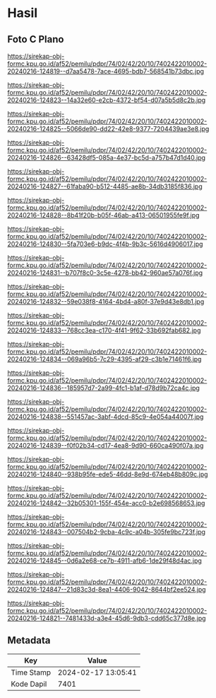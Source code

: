 # Hasil

## Foto C Plano

https://sirekap-obj-formc.kpu.go.id/af52/pemilu/pdpr/74/02/42/20/10/7402422010002-20240216-124819--d7aa5478-7ace-4695-bdb7-568541b73dbc.jpg

https://sirekap-obj-formc.kpu.go.id/af52/pemilu/pdpr/74/02/42/20/10/7402422010002-20240216-124823--14a32e60-e2cb-4372-bf54-d07a5b5d8c2b.jpg

https://sirekap-obj-formc.kpu.go.id/af52/pemilu/pdpr/74/02/42/20/10/7402422010002-20240216-124825--5066de90-dd22-42e8-9377-7204439ae3e8.jpg

https://sirekap-obj-formc.kpu.go.id/af52/pemilu/pdpr/74/02/42/20/10/7402422010002-20240216-124826--63428df5-085a-4e37-bc5d-a757b47d1d40.jpg

https://sirekap-obj-formc.kpu.go.id/af52/pemilu/pdpr/74/02/42/20/10/7402422010002-20240216-124827--61faba90-b512-4485-ae8b-34db3185f836.jpg

https://sirekap-obj-formc.kpu.go.id/af52/pemilu/pdpr/74/02/42/20/10/7402422010002-20240216-124828--8b41f20b-b05f-46ab-a413-06501955fe9f.jpg

https://sirekap-obj-formc.kpu.go.id/af52/pemilu/pdpr/74/02/42/20/10/7402422010002-20240216-124830--5fa703e6-b9dc-4f4b-9b3c-5616d4906017.jpg

https://sirekap-obj-formc.kpu.go.id/af52/pemilu/pdpr/74/02/42/20/10/7402422010002-20240216-124831--b707f8c0-3c5e-4278-bb42-960ae57a076f.jpg

https://sirekap-obj-formc.kpu.go.id/af52/pemilu/pdpr/74/02/42/20/10/7402422010002-20240216-124832--59e038f8-4164-4bd4-a80f-37e9d43e8db1.jpg

https://sirekap-obj-formc.kpu.go.id/af52/pemilu/pdpr/74/02/42/20/10/7402422010002-20240216-124833--768cc3ea-c170-4f41-9f62-33b692fab682.jpg

https://sirekap-obj-formc.kpu.go.id/af52/pemilu/pdpr/74/02/42/20/10/7402422010002-20240216-124834--069a96b5-7c29-4395-af29-c3b1e71461f6.jpg

https://sirekap-obj-formc.kpu.go.id/af52/pemilu/pdpr/74/02/42/20/10/7402422010002-20240216-124836--185957d7-2a99-4fc1-b1af-d78d9b72ca4c.jpg

https://sirekap-obj-formc.kpu.go.id/af52/pemilu/pdpr/74/02/42/20/10/7402422010002-20240216-124838--551457ac-3abf-4dcd-85c9-4e054a44007f.jpg

https://sirekap-obj-formc.kpu.go.id/af52/pemilu/pdpr/74/02/42/20/10/7402422010002-20240216-124839--f0f02b34-cd17-4ea8-9d90-660ca490f07a.jpg

https://sirekap-obj-formc.kpu.go.id/af52/pemilu/pdpr/74/02/42/20/10/7402422010002-20240216-124840--938b95fe-ede5-46dd-8e9d-674eb48b809c.jpg

https://sirekap-obj-formc.kpu.go.id/af52/pemilu/pdpr/74/02/42/20/10/7402422010002-20240216-124842--32b05301-155f-454e-acc0-b2e698568653.jpg

https://sirekap-obj-formc.kpu.go.id/af52/pemilu/pdpr/74/02/42/20/10/7402422010002-20240216-124843--007504b2-9cba-4c9c-a04b-305fe9bc723f.jpg

https://sirekap-obj-formc.kpu.go.id/af52/pemilu/pdpr/74/02/42/20/10/7402422010002-20240216-124845--0d6a2e68-ce7b-4911-afb6-1de29f48d4ac.jpg

https://sirekap-obj-formc.kpu.go.id/af52/pemilu/pdpr/74/02/42/20/10/7402422010002-20240216-124847--21d83c3d-8ea1-4406-9042-8644bf2ee524.jpg

https://sirekap-obj-formc.kpu.go.id/af52/pemilu/pdpr/74/02/42/20/10/7402422010002-20240216-124821--7481433d-a3e4-45d6-9db3-cdd65c377d8e.jpg


## Metadata

| Key        | Value               |
| ---------- | ------------------- |
| Time Stamp | 2024-02-17 13:05:41 |
| Kode Dapil | 7401                |



